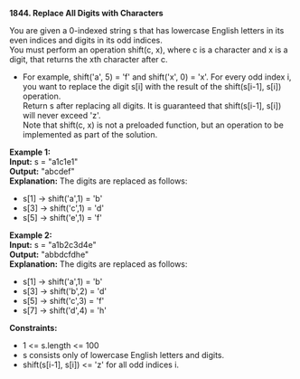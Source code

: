 **1844. Replace All Digits with Characters**

You are given a 0-indexed string s that has lowercase English letters in its even indices and digits in its odd indices.  
You must perform an operation shift(c, x), where c is a character and x is a digit, that returns the xth character after c.  
- For example, shift('a', 5) = 'f' and shift('x', 0) = 'x'.
For every odd index i, you want to replace the digit s[i] with the result of the shift(s[i-1], s[i]) operation.  
Return s after replacing all digits. It is guaranteed that shift(s[i-1], s[i]) will never exceed 'z'.  
Note that shift(c, x) is not a preloaded function, but an operation to be implemented as part of the solution.  

**Example 1:**  
**Input:** s = "a1c1e1"  
**Output:** "abcdef"  
**Explanation:** The digits are replaced as follows:  
- s[1] -> shift('a',1) = 'b'
- s[3] -> shift('c',1) = 'd'
- s[5] -> shift('e',1) = 'f'

**Example 2:**  
**Input:** s = "a1b2c3d4e"  
**Output:** "abbdcfdhe"  
**Explanation:** The digits are replaced as follows:  
- s[1] -> shift('a',1) = 'b'
- s[3] -> shift('b',2) = 'd'
- s[5] -> shift('c',3) = 'f'
- s[7] -> shift('d',4) = 'h'

**Constraints:**
- 1 <= s.length <= 100
- s consists only of lowercase English letters and digits.
- shift(s[i-1], s[i]) <= 'z' for all odd indices i.